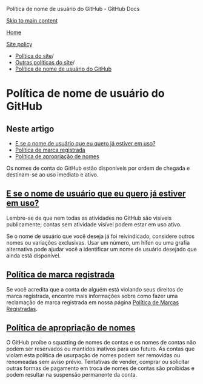 Política de nome de usuário do GitHub - GitHub Docs

[Skip to main content](#main-content)

[Home](/pt)

[Site policy](/pt/site-policy)

* [Política do site](/pt/site-policy)/
* [Outras políticas do site](/pt/site-policy/other-site-policies)/
* [Política de nome de usuário do GitHub](/pt/site-policy/other-site-policies/github-username-policy)

Política de nome de usuário do GitHub
==========

Neste artigo
----------

* [E se o nome de usuário que eu quero já estiver em uso?](#what-if-the-username-i-want-is-already-taken)
* [Política de marca registrada](#trademark-policy)
* [Política de apropriação de nomes](#name-squatting-policy)

Os nomes de conta do GitHub estão disponíveis por ordem de chegada e destinam-se ao uso imediato e ativo.

[E se o nome de usuário que eu quero já estiver em uso?](#what-if-the-username-i-want-is-already-taken)
----------

Lembre-se de que nem todas as atividades no GitHub são visíveis publicamente; contas sem atividade visível podem estar em uso ativo.

Se o nome de usuário que você deseja já foi reivindicado, considere outros nomes ou variações exclusivas. Usar um número, um hífen ou uma grafia alternativa pode ajudar você a identificar um nome de usuário desejado que ainda está disponível.

[Política de marca registrada](#trademark-policy)
----------

Se você acredita que a conta de alguém está violando seus direitos de marca registrada, encontre mais informações sobre como fazer uma reclamação de marca registrada em nossa página [Política de Marcas Registradas](/pt/site-policy/content-removal-policies/github-trademark-policy).

[Política de apropriação de nomes](#name-squatting-policy)
----------

O GitHub proíbe o squatting de nomes de contas e os nomes de contas não podem ser reservados ou mantidos inativos para uso futuro. As contas que violam esta política de usurpação de nomes podem ser removidas ou renomeadas sem aviso prévio. Tentativas de vender, comprar ou solicitar outras formas de pagamento em troca de nomes de contas são proibidas e podem resultar na suspensão permanente da conta.
